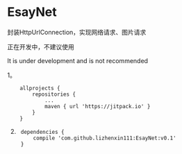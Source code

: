 # EsayNet
封装HttpUrlConnection，实现网络请求、图片请求


正在开发中，不建议使用

It is under development and is not recommended

1。

		allprojects {
			repositories {
				...
				maven { url 'https://jitpack.io' }
			}
		}
  
  
2.
		dependencies {
			compile 'com.github.lizhenxin111:EsayNet:v0.1'
		}
